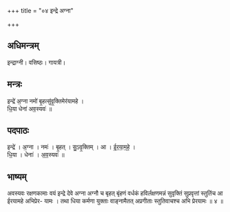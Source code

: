 +++
title = "०४ इन्द्रे अग्ना"

+++
## अधिमन्त्रम्
इन्द्राग्नी। वसिष्ठः। गायत्री।

## मन्त्रः
इन्द्रे॑ अ॒ग्ना नमो॑ बृ॒हत्सु॑वृ॒क्तिमेर॑यामहे ।  
धि॒या धेना॑ अव॒स्यवः॑ ॥

## पदपाठः
इन्द्रे॑ । अ॒ग्ना । नमः॑ । बृ॒हत् । सु॒ऽवृ॒क्तिम् । आ । ई॒र॒या॒म॒हे॒ ।  
धि॒या । धेनाः॑ । अ॒व॒स्यवः॑ ॥

## भाष्यम्
अवस्यवः रक्षणकामाः वयं इन्द्रे देवे अग्ना अग्नौ च बृहत् बृंहणं वर्धकं हविर्लक्षणमन्नं सुवृक्तिं सुप्रवृत्तां स्तुतिंच आ ईरयामहे अभिप्रेर- यामः । तथा धिया कर्मणा युक्ताः वाङ्नामैतत् अप्रगीताः स्तुतिवाचश्च अभि प्रेरयामः ॥ ४ ॥